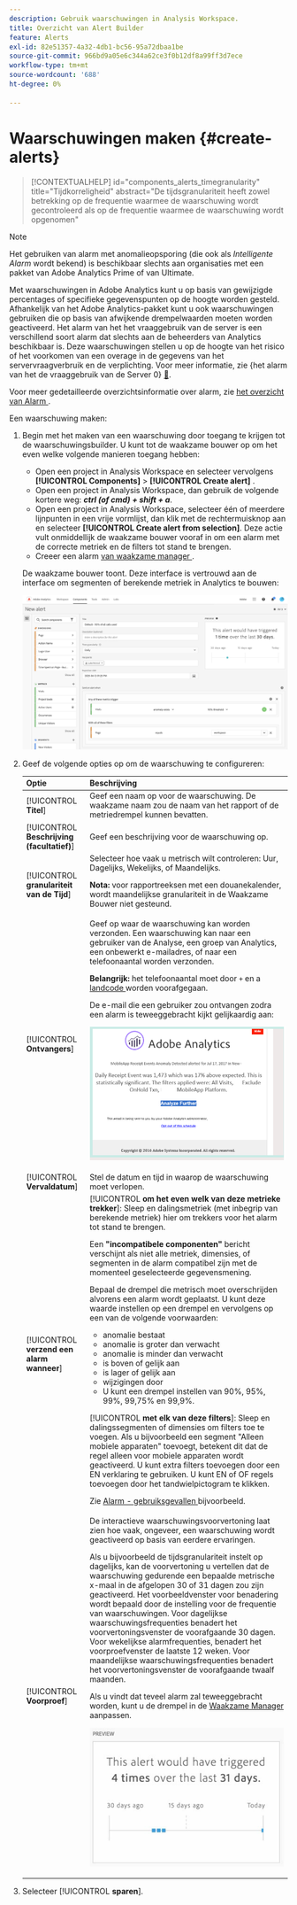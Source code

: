 ```yaml
---
description: Gebruik waarschuwingen in Analysis Workspace.
title: Overzicht van Alert Builder
feature: Alerts
exl-id: 82e51357-4a32-4db1-bc56-95a72dbaa1be
source-git-commit: 966bd9a05e6c344a62ce3f0b12df8a99ff3d7ece
workflow-type: tm+mt
source-wordcount: '688'
ht-degree: 0%

---
```


# Waarschuwingen maken {#create-alerts}

<!-- markdownlint-disable MD034 -->

>[!CONTEXTUALHELP]
>id="components_alerts_timegranularity"
>title="Tijdkorreligheid"
>abstract="De tijdsgranulariteit heeft zowel betrekking op de frequentie waarmee de waarschuwing wordt gecontroleerd als op de frequentie waarmee de waarschuwing wordt opgenomen"

<!-- markdownlint-enable MD034 -->

>[!NOTE]
>
>Het gebruiken van alarm met anomalieopsporing (die ook als _Intelligente Alarm_ wordt bekend) is beschikbaar slechts aan organisaties met een pakket van Adobe Analytics Prime of van Ultimate.

Met waarschuwingen in Adobe Analytics kunt u op basis van gewijzigde percentages of specifieke gegevenspunten op de hoogte worden gesteld. Afhankelijk van het Adobe Analytics-pakket kunt u ook waarschuwingen gebruiken die op basis van afwijkende drempelwaarden moeten worden geactiveerd. Het alarm van het het vraaggebruik van de server is een verschillend soort alarm dat slechts aan de beheerders van Analytics beschikbaar is. Deze waarschuwingen stellen u op de hoogte van het risico of het voorkomen van een overage in de gegevens van het servervraagverbruik en de verplichting. Voor meer informatie, zie {het alarm van het de vraaggebruik van de Server 0} [&#128279;](/help/admin/admin/c-server-call-usage/scu-alerts.md).

Voor meer gedetailleerde overzichtsinformatie over alarm, zie [ het overzicht van Alarm ](/help/components/c-alerts/intellligent-alerts.md).

Een waarschuwing maken:

1. Begin met het maken van een waarschuwing door toegang te krijgen tot de waarschuwingsbuilder. U kunt tot de waakzame bouwer op om het even welke volgende manieren toegang hebben:

   * Open een project in Analysis Workspace en selecteer vervolgens **[!UICONTROL Components]** > **[!UICONTROL Create alert]** .
   * Open een project in Analysis Workspace, dan gebruik de volgende kortere weg: ***ctrl (of cmd) + shift + a***.
   * Open een project in Analysis Workspace, selecteer één of meerdere lijnpunten in een vrije vormlijst, dan klik met de rechtermuisknop aan en selecteer **[!UICONTROL Create alert from selection]**. Deze actie vult onmiddellijk de waakzame bouwer vooraf in om een alarm met de correcte metriek en de filters tot stand te brengen.
   * Creeer een alarm [ van waakzame manager ](/help/components/c-alerts/alert-manager.md#create-alerts).

   De waakzame bouwer toont. Deze interface is vertrouwd aan de interface om segmenten of berekende metriek in Analytics te bouwen:

   ![](assets/alert-builder.png)

1. Geef de volgende opties op om de waarschuwing te configureren:

   | Optie | Beschrijving |
   |---------|----------|
   | [!UICONTROL **Titel**] | Geef een naam op voor de waarschuwing. De waakzame naam zou de naam van het rapport of de metriedrempel kunnen bevatten. |
   | [!UICONTROL **Beschrijving (facultatief)**] | Geef een beschrijving voor de waarschuwing op. |
   | [!UICONTROL **granulariteit van de Tijd**] | Selecteer hoe vaak u metrisch wilt controleren: Uur, Dagelijks, Wekelijks, of Maandelijks.<p><b> Nota:</b> voor rapportreeksen met een douanekalender, wordt maandelijkse granulariteit in de Waakzame Bouwer niet gesteund.<!--true?--></p> |
   | [!UICONTROL **Ontvangers**] | Geef op waar de waarschuwing kan worden verzonden. Een waarschuwing kan naar een gebruiker van de Analyse, een groep van Analytics, een onbewerkt e-mailadres, of naar een telefoonaantal worden verzonden.<p><b> Belangrijk:</b> het telefoonaantal moet door `+` en a [ landcode ](https://countrycode.org/) worden voorafgegaan.</p><p>De e-mail die een gebruiker zou ontvangen zodra een alarm is teweeggebracht kijkt gelijkaardig aan:</p><p>![](assets/alerts-email.PNG)</p> |
   | [!UICONTROL **Vervaldatum**] | Stel de datum en tijd in waarop de waarschuwing moet verlopen. |
   | [!UICONTROL **verzend een alarm wanneer**] | [!UICONTROL **om het even welk van deze metrieke trekker**]: Sleep en dalingsmetriek (met inbegrip van berekende metriek) hier om trekkers voor het alarm tot stand te brengen.<p>Een **&quot;incompatibele componenten&quot;** bericht verschijnt als niet alle metriek, dimensies, of segmenten in de alarm compatibel zijn met de momenteel geselecteerde gegevensmening.</p><p>Bepaal de drempel die metrisch moet overschrijden alvorens een alarm wordt geplaatst. U kunt deze waarde instellen op een drempel en vervolgens op een van de volgende voorwaarden:</p><ul><li>anomalie bestaat</li><li>anomalie is groter dan verwacht</li><li>anomalie is minder dan verwacht</li><li>is boven of gelijk aan</li><li>is lager of gelijk aan</li><li>wijzigingen door</li><li>U kunt een drempel instellen van 90%, 95%, 99%, 99,75% en 99,9%.</li></ul><p>[!UICONTROL **met elk van deze filters**]: Sleep en dalingssegmenten of dimensies om filters toe te voegen. Als u bijvoorbeeld een segment &quot;Alleen mobiele apparaten&quot; toevoegt, betekent dit dat de regel alleen voor mobiele apparaten wordt geactiveerd. U kunt extra filters toevoegen door een EN verklaring te gebruiken. U kunt EN of OF regels toevoegen door het tandwielpictogram te klikken.</p><p>Zie [ Alarm - gebruiksgevallen ](/help/components/c-alerts/alerts-use-cases.md) bijvoorbeeld.</p> |
   | [!UICONTROL **Voorproef**] | De interactieve waarschuwingsvoorvertoning laat zien hoe vaak, ongeveer, een waarschuwing wordt geactiveerd op basis van eerdere ervaringen.<p>Als u bijvoorbeeld de tijdsgranulariteit instelt op dagelijks, kan de voorvertoning u vertellen dat de waarschuwing gedurende een bepaalde metrische x-maal in de afgelopen 30 of 31 dagen zou zijn geactiveerd. Het voorbeeldvenster voor benadering wordt bepaald door de instelling voor de frequentie van waarschuwingen. Voor dagelijkse waarschuwingsfrequenties benadert het voorvertoningsvenster de voorafgaande 30 dagen. Voor wekelijkse alarmfrequenties, benadert het voorproefvenster de laatste 12 weken. Voor maandelijkse waarschuwingsfrequenties benadert het voorvertoningsvenster de voorafgaande twaalf maanden.</p><p>Als u vindt dat teveel alarm zal teweeggebracht worden, kunt u de drempel in de [ Waakzame Manager ](/help/components/c-alerts/alert-manager.md) aanpassen.</p><p>![](assets/alert_preview.png)</p> |

1. Selecteer [!UICONTROL **sparen**].
